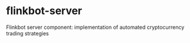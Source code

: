 # flinkbot-server
Flinkbot server component: implementation of automated cryptocurrency trading strategies
